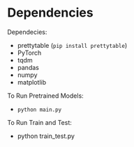 # Dependencies 
Dependecies:    
* prettytable (`pip install prettytable`)  
* PyTorch
* tqdm
* pandas
* numpy
* matplotlib
    
To Run Pretrained Models:   
* `python main.py`  

To Run Train and Test:  
* python train_test.py

